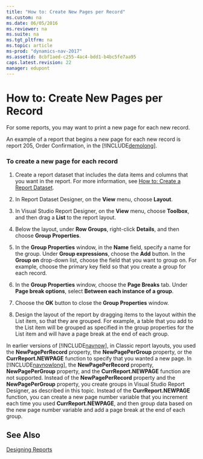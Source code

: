 ```yaml
---
title: "How to: Create New Pages per Record"
ms.custom: na
ms.date: 06/05/2016
ms.reviewer: na
ms.suite: na
ms.tgt_pltfrm: na
ms.topic: article
ms-prod: "dynamics-nav-2017"
ms.assetid: 8cbf1aed-c255-4ac4-bdd1-b4bc5fe7aa95
caps.latest.revision: 22
manager: edupont
---
```

# How to: Create New Pages per Record
For some reports, you may want to print a new page for each new record.  
  
 An example of a report that begins a new page for each new record is report 205, Order Confirmation, in the [!INCLUDE[demolong](includes/demolong_md.md)].  
  
### To create a new page for each record  
  
1.  Create a report dataset that includes the data items and columns that you want in the report. For more information, see [How to: Create a Report Dataset](How%20to:%20Create%20a%20Report%20Dataset.md).  
  
2.  In Report Dataset Designer, on the **View** menu, choose **Layout**.  
  
3.  In Visual Studio Report Designer, on the **View** menu, choose **Toolbox**, and then drag a **List** to the report layout.  
  
4.  Below the layout, under **Row Groups**, right-click **Details**, and then choose **Group Properties**.  
  
5.  In the **Group Properties** window, in the **Name** field, specify a name for the group. Under **Group expressions**, choose the **Add** button. In the **Group on** drop-down list, choose the field that you want to group on. For example, choose the primary key field so that you create a group for each record.  
  
6.  In the **Group Properties** window, choose the **Page Breaks** tab. Under **Page break options**, select **Between each instance of a group**.  
  
7.  Choose the **OK** button to close the **Group Properties** window.  
  
8.  Design the layout of the report by dragging items to the layout within the List item, so that they are grouped. For example, a table that you add to the List item will be grouped as specified in the group properties for the List item and will have a page break at the end of each group.  
  
 In earlier versions of [!INCLUDE[navnow](includes/navnow_md.md)], in Classic report layouts, you used the **NewPagePerRecord** property, the **NewPagePerGroup** property, or the **CurrReport.NEWPAGE** function to specify that you wanted a new page. In [!INCLUDE[navnowlong](includes/navnowlong_md.md)], the **NewPagePerRecord** property, **NewPagePerGroup** property, and the **CurrReport.NEWPAGE** function are not supported. Instead of the **NewPagePerRecord** property and the **NewPagePerGroup** property, you create groups in Visual Studio Report Designer, as described in this topic. Instead of the **CurrReport.NEWPAGE** function, you can create a new page number variable that you increment each time you used **CurrReport.NEWPAGE**, and then group data based on the new page number variable and add a page break at the end of each group.  
  
## See Also  
 [Designing Reports](Designing-Reports.md)